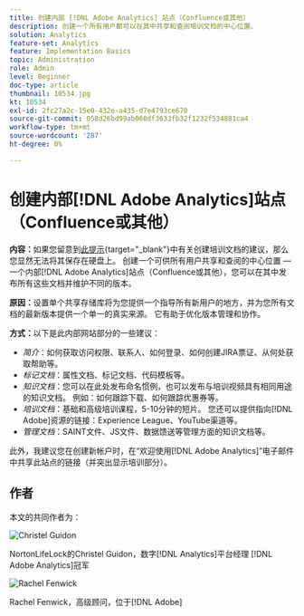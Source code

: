 ```yaml
---
title: 创建内部 [!DNL Adobe Analytics] 站点（Confluence或其他）
description: 创建一个所有用户都可以在其中共享和查阅培训文档的中心位置。
solution: Analytics
feature-set: Analytics
feature: Implementation Basics
topic: Administration
role: Admin
level: Beginner
doc-type: article
thumbnail: 10534.jpg
kt: 10534
exl-id: 2fc27a2c-15e0-432e-a435-d7e4793ce670
source-git-commit: 058d26bd99ab060df3633fb32f1232f534881ca4
workflow-type: tm+mt
source-wordcount: '287'
ht-degree: 0%

---
```


# 创建内部[!DNL Adobe Analytics]站点（Confluence或其他）

**内容：**&#x200B;如果您留意到[此提示](create-basic-videos-and-training.md){target="_blank"}中有关创建培训文档的建议，那么您显然无法将其保存在硬盘上。 创建一个可供所有用户共享和查阅的中心位置 — 一个内部[!DNL Adobe Analytics]站点（Confluence或其他），您可以在其中发布所有这些文档并维护不同的版本。

**原因：**&#x200B;设置单个共享存储库将为您提供一个指导所有新用户的地方，并为您所有文档的最新版本提供一个单一的真实来源。 它有助于优化版本管理和协作。

**方式：**&#x200B;以下是此内部网站部分的一些建议：

* _简介_：如何获取访问权限、联系人、如何登录、如何创建JIRA票证、从何处获取帮助等。
* _标记文档_：属性文档、标记文档、代码模板等。
* _知识文档_：您可以在此处发布命名惯例，也可以发布与培训视频具有相同用途的知识文档。 例如：如何跟踪下载、如何跟踪优惠券等。
* _培训文档_：基础和高级培训课程，5-10分钟的短片。 您还可以提供指向[!DNL Adobe]资源的链接：Experience League、YouTube渠道等。
* _管理文档_：SAINT文件、JS文件、数据馈送等管理方面的知识文档等。

此外，我建议您在创建新帐户时，在“欢迎使用[!DNL Adobe Analytics]”电子邮件中共享此站点的链接（并突出显示培训部分）。


## 作者

本文的共同作者为：

![Christel Guidon](assets/Christel-Headshot-150.png)

NortonLifeLock的Christel Guidon，数字[!DNL Analytics]平台经理
[!DNL Adobe Analytics]冠军

![Rachel Fenwick](assets/Rachel-Fenwick-150.png)

Rachel Fenwick，高级顾问，位于[!DNL Adobe]
